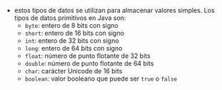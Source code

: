 - estos tipos de datos se utilizan para almacenar valores simples. Los tipos de datos primitivos en Java son:
	- `byte`: entero de 8 bits con signo
	-   `short`: entero de 16 bits con signo
	-   `int`: entero de 32 bits con signo
	-   `long`: entero de 64 bits con signo
	-   `float`: número de punto flotante de 32 bits
	-   `double`: número de punto flotante de 64 bits
	-   `char`: carácter Unicode de 16 bits
	-   `boolean`: valor booleano que puede ser `true` o `false`